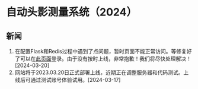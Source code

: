 # 自动头影测量系统（2024）



## 新闻


1. 在配置Flask和Redis过程中遇到了点问题，暂时页面不能正常访问。等修复好了可以在[此页面](http://104.243.29.20/)登录。由于没有按时上线，非常抱歉！我们将尽快处理解决！[2024-03-20]
2. 网站将于2023.03.20日正式部署上线，近期正在调整服务器和代码测试。上线后可通过测试账号体验试用。[2024-03-17]

